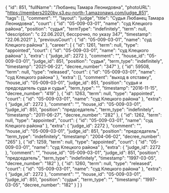 {
    "id": 851,
    "fullName": "Любанец Тамара Леонидовна",
    "photoURL": "https://members2020by.s3.eu-north-1.amazonaws.com/judge_851",
    "tags": [],
    "comment": "",
    "layout": "judge",
    "title": "Судья Любанец Тамара Леонидовна",
    "court": {
        "id": "05-009-03-01",
        "name": "суд Клецкого района",
        "position": "судья",
        "termType": "indefinitely",
        "term": null,
        "description": "c 22.06.2021, бессрочно, по указу 347",
        "timestamp": "22.06.2021"
    },
    "previousCourt": {
        "id": "05-009-03-01",
        "name": "суд Клецкого района"
    },
    "career": [
        {
            "id": 1261,
            "term": null,
            "type": "appointed",
            "court": {
                "id": "05-009-03-01",
                "name": "суд Клецкого района"
            },
            "extra": {
                "judge_id": 2272
            },
            "comment": "",
            "house_id": "05-009-03-01",
            "judge_id": 851,
            "position": "судья",
            "term_type": "indefinitely",
            "timestamp": "2021-06-22",
            "decree_number": "347"
        },
        {
            "id": 59508,
            "term": null,
            "type": "released",
            "court": {
                "id": "05-009-03-01",
                "name": "суд Клецкого района"
            },
            "extra": [],
            "comment": "выход в отставку",
            "house_id": "05-009-03-01",
            "judge_id": 851,
            "position": "судья и председатель суда и судья",
            "term_type": "",
            "timestamp": "2016-11-15",
            "decree_number": "419"
        },
        {
            "id": 1263,
            "term": null,
            "type": "appointed",
            "court": {
                "id": "05-009-03-01",
                "name": "суд Клецкого района"
            },
            "extra": {
                "judge_id": 2272
            },
            "comment": "",
            "house_id": "05-009-03-01",
            "judge_id": 851,
            "position": "председатель",
            "term_type": "indefinitely",
            "timestamp": "2011-06-27",
            "decree_number": "282"
        },
        {
            "id": 1262,
            "term": null,
            "type": "appointed",
            "court": {
                "id": "05-009-03-01",
                "name": "суд Клецкого района"
            },
            "extra": {
                "judge_id": 2272
            },
            "comment": "",
            "house_id": "05-009-03-01",
            "judge_id": 851,
            "position": "председатель",
            "term_type": "indefinitely",
            "timestamp": "2004-06-02",
            "decree_number": "265"
        },
        {
            "id": 1259,
            "term": null,
            "type": "appointed",
            "court": {
                "id": "05-009-03-01",
                "name": "суд Клецкого района"
            },
            "extra": {
                "judge_id": 2272
            },
            "comment": "",
            "house_id": "05-009-03-01",
            "judge_id": 851,
            "position": "председатель",
            "term_type": "indefinitely",
            "timestamp": "1997-03-05",
            "decree_number": "182"
        },
        {
            "id": 1260,
            "term": null,
            "type": "released",
            "court": {
                "id": "05-009-03-01",
                "name": "суд Клецкого района"
            },
            "extra": {
                "judge_id": 2272
            },
            "comment": "",
            "house_id": "05-009-03-01",
            "judge_id": 851,
            "position": "судья",
            "term_type": "",
            "timestamp": "1997-03-05",
            "decree_number": "182"
        }
    ]
}